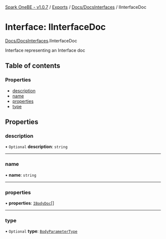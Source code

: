 [Spark OneBE - v1.0.7](../README.md) / [Exports](../modules.md) / [Docs/DocsInterfaces](../modules/Docs_DocsInterfaces.md) / IInterfaceDoc

# Interface: IInterfaceDoc

[Docs/DocsInterfaces](../modules/Docs_DocsInterfaces.md).IInterfaceDoc

Interface representing an Interface doc

## Table of contents

### Properties

- [description](Docs_DocsInterfaces.IInterfaceDoc.md#description)
- [name](Docs_DocsInterfaces.IInterfaceDoc.md#name)
- [properties](Docs_DocsInterfaces.IInterfaceDoc.md#properties)
- [type](Docs_DocsInterfaces.IInterfaceDoc.md#type)

## Properties

### description

• `Optional` **description**: `string`

___

### name

• **name**: `string`

___

### properties

• **properties**: [`IBodyDoc`](Docs_DocsInterfaces.IBodyDoc.md)[]

___

### type

• `Optional` **type**: [`BodyParameterType`](../enums/Docs_DocsInterfaces.BodyParameterType.md)
